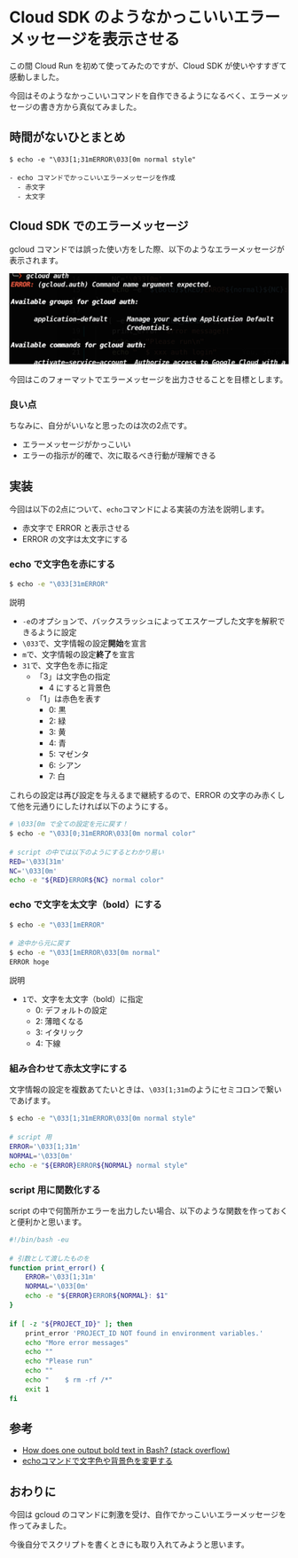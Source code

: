 # Cloud SDK のようなかっこいいエラーメッセージを表示させる

この間 Cloud Run を初めて使ってみたのですが、Cloud SDK が使いやすすぎて感動しました。

今回はそのようなかっこいいコマンドを自作できるようになるべく、エラーメッセージの書き方から真似てみました。

## 時間がないひとまとめ
```
$ echo -e "\033[1;31mERROR\033[0m normal style"

- echo コマンドでかっこいいエラーメッセージを作成
  - 赤文字
  - 太文字
```

## Cloud SDK でのエラーメッセージ
gcloud コマンドでは誤った使い方をした際、以下のようなエラーメッセージが表示されます。

![](img/gcp_error.png)

今回はこのフォーマットでエラーメッセージを出力させることを目標とします。

### 良い点
ちなみに、自分がいいなと思ったのは次の2点です。

- エラーメッセージがかっこいい
- エラーの指示が的確で、次に取るべき行動が理解できる


## 実装
今回は以下の2点について、`echo`コマンドによる実装の方法を説明します。

- 赤文字で ERROR と表示させる
- ERROR の文字は太文字にする

### echo で文字色を赤にする
``` sh
$ echo -e "\033[31mERROR"  
```

説明

- `-e`のオプションで、バックスラッシュによってエスケープした文字を解釈できるように設定
- `\033`で、文字情報の設定**開始**を宣言
- `m`で、文字情報の設定**終了**を宣言
- `31`で、文字色を赤に指定
  - 「3」は文字色の指定
    - 4 にすると背景色
  - 「1」は赤色を表す
    - 0: 黒
    - 2: 緑
    - 3: 黄
    - 4: 青
    - 5: マゼンタ
    - 6: シアン
    - 7: 白

これらの設定は再び設定を与えるまで継続するので、ERROR の文字のみ赤くして他を元通りにしたければ以下のようにする。

``` sh
# \033[0m で全ての設定を元に戻す！
$ echo -e "\033[0;31mERROR\033[0m normal color"  

# script の中では以下のようにするとわかり易い
RED='\033[31m'
NC='\033[0m'
echo -e "${RED}ERROR${NC} normal color"
```

### echo で文字を太文字（bold）にする
``` sh
$ echo -e "\033[1mERROR"

# 途中から元に戻す
$ echo -e "\033[1mERROR\033[0m normal"
ERROR hoge
```

説明

- `1`で、文字を太文字（bold）に指定
    - 0: デフォルトの設定
    - 2: 薄暗くなる
    - 3: イタリック
    - 4: 下線

### 組み合わせて赤太文字にする
文字情報の設定を複数あてたいときは、`\033[1;31m`のようにセミコロンで繋いであげます。

``` sh
$ echo -e "\033[1;31mERROR\033[0m normal style"

# script 用
ERROR='\033[1;31m'
NORMAL='\033[0m'
echo -e "${ERROR}ERROR${NORMAL} normal style"
```

### script 用に関数化する
script の中で何箇所かエラーを出力したい場合、以下のような関数を作っておくと便利かと思います。

``` sh
#!/bin/bash -eu

# 引数として渡したものを
function print_error() {
    ERROR='\033[1;31m'
    NORMAL='\033[0m'
    echo -e "${ERROR}ERROR${NORMAL}: $1"    
}

if [ -z "${PROJECT_ID}" ]; then
    print_error 'PROJECT_ID NOT found in environment variables.'
    echo "More error messages"
    echo ""
    echo "Please run"
    echo ""
    echo "    $ rm -rf /*"
    exit 1
fi
```

## 参考
- [How does one output bold text in Bash? (stack overflow)](https://stackoverflow.com/questions/2924697/how-does-one-output-bold-text-in-bash/2924755)
- [echoコマンドで文字色や背景色を変更する](https://nainaistar.hatenablog.com/entry/2021/06/11/120000)

## おわりに
今回は gcloud のコマンドに刺激を受け、自作でかっこいいエラーメッセージを作ってみました。

今後自分でスクリプトを書くときにも取り入れてみようと思います。
